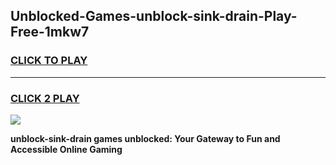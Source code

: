 
## Unblocked-Games-unblock-sink-drain-Play-Free-1mkw7
<h3>
<a href="https://premium76.site?title=unblock-sink-drain&ref=18A1">CLICK TO PLAY</a></h3>
<hr>

<h3>
<a href="https://premium76.site?title=unblock-sink-drain&ref=18A1">CLICK 2 PLAY</a>
  
</h3>

<a href="https://premium76.site?title=unblock-sink-drain&ref=18A1"><img src="https://clearcache.store/games.png"></a>


**unblock-sink-drain games unblocked: Your Gateway to Fun and Accessible Online Gaming**
